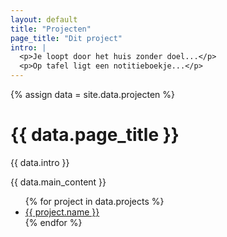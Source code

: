 ```yaml
---
layout: default
title: "Projecten"
page_title: "Dit project"
intro: |
  <p>Je loopt door het huis zonder doel...</p>
  <p>Op tafel ligt een notitieboekje...</p>
---
```


{% assign data = site.data.projecten %}

<!-- Your original header/intro -->
<div class="top">
  <h1>{{ data.page_title }}</h1>
  <div class="intro">
    {{ data.intro }}
  </div>
</div>

<!-- Your custom section -->
{{ data.main_content }}

<!-- Project list -->
<ul class="project-list">
  {% for project in data.projects %}
    <li><a href="{{ project.url }}">{{ project.name }}</a></li>
  {% endfor %}
</ul>
